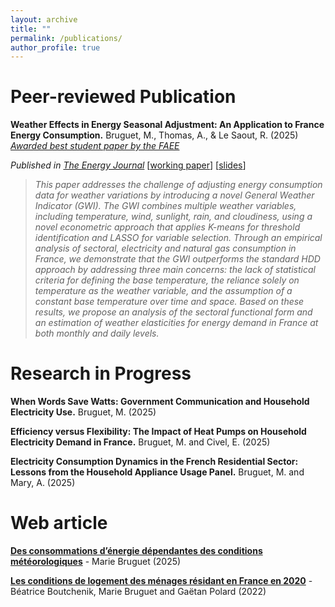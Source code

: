 ```yaml
---
layout: archive
title: ""
permalink: /publications/
author_profile: true
---
```




# Peer-reviewed Publication

 **Weather Effects in Energy Seasonal Adjustment: An Application to France Energy Consumption.** Bruguet, M., Thomas, A., & Le Saout, R. (2025) [*Awarded best student paper by the FAEE*](https://www.faee.fr/fr/51-prix-de-l-aee.html)

*Published in [The Energy Journal](https://doi.org/10.1177/01956574251330845)*  [[working paper](https://mbruguet.github.io/files/ej_bruguet.pdf)]  [[slides](https://mbruguet.github.io/files/faee_bruguet.pdf)] 



>*This paper addresses the challenge of adjusting energy consumption data for weather variations by introducing a novel General Weather Indicator (GWI). The GWI combines multiple weather variables, including temperature, wind, sunlight, rain, and cloudiness, using a novel econometric approach that applies K-means for threshold identification and LASSO for variable selection. Through an empirical analysis of sectoral, electricity and natural gas consumption in France, we demonstrate that the GWI outperforms the standard HDD approach by addressing three main concerns: the lack of statistical
criteria for defining the base temperature, the reliance solely on temperature as the weather variable, and the assumption of a constant base temperature over time and space. Based on these results, we propose an analysis of the sectoral functional form and an estimation of weather elasticities for energy demand in France at both monthly and daily levels.*

# Research in Progress
**When Words Save Watts: Government Communication and Household Electricity Use.** Bruguet, M. (2025)

**Efficiency versus Flexibility: The Impact of Heat Pumps on Household Electricity Demand in France.** Bruguet, M. and Civel, E. (2025)

**Electricity Consumption Dynamics in the French Residential Sector: Lessons from the Household Appliance Usage Panel.** Bruguet, M. and Mary, A. (2025)

# Web article
[**Des consommations d’énergie dépendantes des conditions météorologiques**](https://www.statistiques.developpement-durable.gouv.fr/des-consommations-denergie-dependantes-des-conditions-meteorologiques?rubrique=20&dossier=171) - Marie Bruguet (2025)

[**Les conditions de logement des ménages résidant en France en 2020**](https://www.statistiques.developpement-durable.gouv.fr/les-conditions-de-logement-des-menages-residant-en-france-en-2020?rubrique=54&dossier=1050) - Béatrice Boutchenik, Marie Bruguet and Gaëtan Polard (2022)
